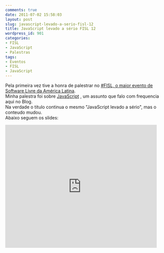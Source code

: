 ```yaml
---
comments: true
date: 2011-07-02 15:58:03
layout: post
slug: javascript-levado-a-serio-fisl-12
title: JavaScript levado a sério FISL 12
wordpress_id: 901
categories:
- FISL
- JavaScript
- Palestras
tags:
- Eventos
- FISL
- JavaScript
---
```


Pela primeira vez tive a honra de palestrar no [#FISL, o maior evento de Software Livre da América Latina](http://softwarelivre.org/fisl12).  
Minha palestra foi sobre [JavaScript](https://developer.mozilla.org/en/javascript) , um assunto que falo com frequencia aqui no Blog.  
Na verdade o titulo continua o mesmo "JavaScript levado a sério", mas o conteudo mudou.  
Abaixo seguem os slides:  
<iframe src="https://docs.google.com/presentation/d/1opnvGDj4AbP7kOXqyq3eWgPF-cBbOIAKVp9p8eROo7k/embed?start=false&loop=true&delayms=60000" frameborder="0" width="480" height="389" allowfullscreen="true" mozallowfullscreen="true" webkitallowfullscreen="true"></iframe>  

  


